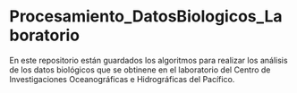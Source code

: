 # Procesamiento_DatosBiologicos_Laboratorio
En este repositorio están guardados los algoritmos para realizar los análisis de los datos biológicos que se obtinene en el laboratorio del Centro de Investigaciones Oceanográficas e Hidrográficas del Pacífico.
